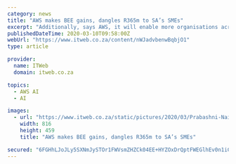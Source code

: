 ```yaml
---
category: news
title: "AWS makes BEE gains, dangles R365m to SA’s SMEs"
excerpt: "Additionally, says AWS, it will enable more organisations across Sub-Saharan Africa to leverage advanced technologies such as artificial intelligence, machine learning, IOT, mobile services, and more to drive innovation. As SA awaits the launch of the facilities, there is already some excitement in the market. Last year, insurer Old Mutual said ..."
publishedDateTime: 2020-03-10T09:58:00Z
webUrl: "https://www.itweb.co.za/content/nWJadvbenwBqbjO1"
type: article

provider:
  name: ITWeb
  domain: itweb.co.za

topics:
  - AWS AI
  - AI

images:
  - url: "https://www.itweb.co.za/static/pictures/2020/03/Prabashni-Naidoo-2020.jpg"
    width: 816
    height: 459
    title: "AWS makes BEE gains, dangles R365m to SA’s SMEs"

secured: "6FGHhLJoJLy5SXNmJySTOr1FWVsmZHZCk04EE+HYZOxDrQptFWEGlhEv0n1iCJFPQI0L6gtm4kocFtdzlUJ5/PGXtR+0HIOMhB4HmB8rpl2NLvcDWpu4BwK5SSYw3THlQ6o9szgJeUm9cQJCGrSYfL7uzN0l/f6YWxbm+YxHc6CJRh8HZbm+3ybb1DNeYHBJn3yKfJOmlcKBwRZCQ2nSwwsDUBSipnJglgw+WJgvsLvxFqmffuvFCdNojfzTtkSC8xht8x1DYRiuIyHNWpGKGT4LyUOQSHXE8J0x5BwYCQ4XboHLiSQAU56ONpJSxDeM;/6x3GLDzIlAPjXsOtY8bow=="
---
```


